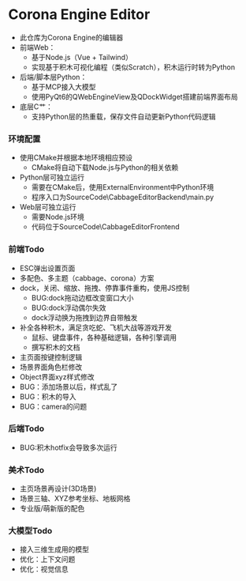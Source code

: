 # Corona Engine Editor
- 此仓库为Corona Engine的编辑器
- 前端Web：
	- 基于Node.js（Vue + Tailwind）
	- 实现基于积木可视化编程（类似Scratch），积木运行时转为Python
- 后端/脚本层Python：
	- 基于MCP接入大模型
	- 使用PyQt6的QWebEngineView及QDockWidget搭建前端界面布局
- 底层C艹：
	- 支持Python层的热重载，保存文件自动更新Python代码逻辑
  
### 环境配置
- 使用CMake并根据本地环境相应预设
	- CMake将自动下载Node.js与Python的相关依赖
- Python层可独立运行
	- 需要在CMake后，使用ExternalEnvironment中Python环境
 	- 程序入口为SourceCode\CabbageEditorBackend\main.py
- Web层可独立运行
	- 需要Node.js环境
 	- 代码位于SourceCode\CabbageEditorFrontend

### 前端Todo
- ESC弹出设置页面
- 多配色、多主题（cabbage、corona）方案
- dock，关闭、缩放、拖拽、停靠事件重构，使用JS控制
	- BUG:dock拖动边框改变窗口大小
 	- BUG:dock浮动偶尔失效
	- dock浮动换为拖拽到边界自带触发
- 补全各种积木，满足贪吃蛇、飞机大战等游戏开发
	- 鼠标、键盘事件，各种基础逻辑，各种引擎调用
	- 撰写积木的文档
- 主页面按键控制逻辑
- 场景界面角色栏修改
- Object界面xyz样式修改
- BUG：添加场景以后，样式乱了
- BUG：积木的导入 
- BUG：camera的问题
  
### 后端Todo
- BUG:积木hotfix会导致多次运行
### 美术Todo
-  主页场景再设计(3D场景) 
-  场景三轴、XYZ参考坐标、地板网格
-  专业版/萌新版的配色

### 大模型Todo
- 接入三维生成用的模型
- 优化：上下文问题
- 优化：视觉信息

